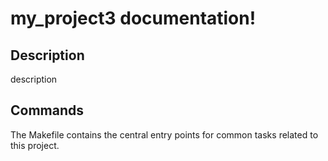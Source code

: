 # my_project3 documentation!

## Description

description

## Commands

The Makefile contains the central entry points for common tasks related to this project.

